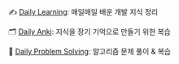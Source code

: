 
✍️ [Daily Learning](https://github.com/BumgeunSong/BumgeunSong/blob/main/LearningLog.md): 매일매일 배운 개발 지식 정리

🗂 [Daily Anki](https://github.com/BumgeunSong/BumgeunSong/blob/main/DailyAnki.md): 지식을 장기 기억으로 만들기 위한 복습 

🧠 [Daily Problem Solving](https://github.com/BumgeunSong/BumgeunSong/blob/main/DailyProblemSolving.md): 알고리즘 문제 풀이 & 복습
